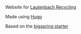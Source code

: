 Website for [Lautenbach Recycling](https://lautenbachrecycling.com)

Made using [Hugo](https://gohugo.io)

Based on the [bigspring starter](https://github.com/themefisher/bigspring-hugo-startup-theme)


